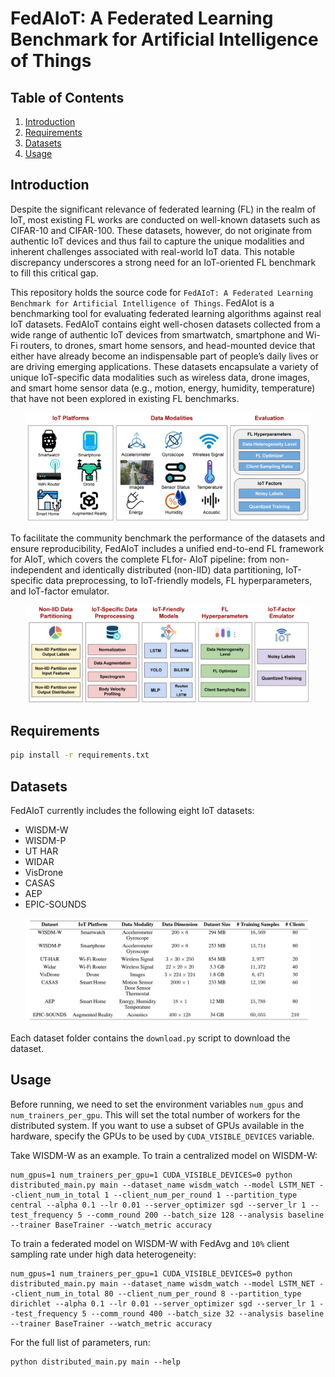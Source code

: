 # FedAIoT: A Federated Learning Benchmark for Artificial Intelligence of Things

## Table of Contents
1. [Introduction](#introduction)
2. [Requirements](#requirements)
3. [Datasets](#datasets)
4. [Usage](#usage)

## Introduction
Despite the significant relevance of federated learning (FL) in the realm of IoT, most existing FL works are conducted on well-known datasets such as CIFAR-10 and CIFAR-100. These datasets, however, do not originate from authentic IoT devices and thus fail to capture the unique modalities and inherent challenges associated with real-world IoT data. This notable discrepancy underscores a strong need for an IoT-oriented FL benchmark to fill this critical gap.

This repository holds the source code for `FedAIoT: A Federated Learning Benchmark for Artificial Intelligence of Things`. FedAIot is a benchmarking tool for evaluating federated learning algorithms against real IoT datasets. FedAIoT contains eight well-chosen datasets collected from a wide range of authentic IoT devices from smartwatch, smartphone and Wi-Fi routers, to drones, smart home sensors, and head-mounted device that either have already become an indispensable part of people’s daily lives or are driving emerging applications. These datasets encapsulate a variety of unique IoT-specific data modalities such as wireless data, drone images, and smart home sensor data (e.g., motion, energy, humidity, temperature) that have not been explored in existing FL benchmarks. 

<p align="center">
<img src="figures/overview.png" alt="comparison" width="90%">
</p>

To facilitate the community benchmark the performance of the datasets and ensure reproducibility, FedAIoT includes a unified end-to-end FL framework for AIoT, which covers the complete FLfor- AIoT pipeline: from non-independent and identically distributed (non-IID) data partitioning, IoT-specific data preprocessing, to IoT-friendly models, FL hyperparameters, and IoT-factor emulator. 

<p align="center">
<img src="figures/pipeline.png" alt="comparison" width="90%">
</p>


## Requirements

```bash
pip install -r requirements.txt
```
## Datasets

FedAIoT currently includes the following eight IoT datasets:

- WISDM-W
- WISDM-P
- UT HAR
- WIDAR
- VisDrone
- CASAS
- AEP
- EPIC-SOUNDS

<p align="center">
<img src="figures/datasets.png" alt="comparison" width="90%">
</p>

Each dataset folder contains the `download.py` script to download the dataset.


[//]: # (## Non-IID Partition Scheme)

[//]: # (The partition classes split a large dataset into a list of smaller datasets. Several Partition methods are implemented. )

[//]: # (1. Centralized essentially returns the original dataset as a list of one dataset.)

[//]: # (2. Dirichlet partitions the dataset into a specified number of clients with non-IID dirichlet distribution.)

[//]: # ()
[//]: # (Create a partition object and use that to prtition any centralized dataset. Using the same partition on two )

[//]: # (different data splits will result in the same distribution of data between clients. For example:)

[//]: # (```python)

[//]: # (    partition = DirichletPartition&#40;num_clients=10&#41;)

[//]: # (    train_partition = partition&#40;dataset['train']&#41;)

[//]: # (```)

[//]: # (Here `train_partition` and `test_partition` will have `10` clients with the same relative class and sample  )

[//]: # (distribution.)

[//]: # ()
[//]: # (For more details on implementation: [See here]&#40;https://github.com/AIoT-MLSys-Lab/FedAIoT/blob/61d8147d56f7ef4ea04d43a708f4de523f9e36bc/distributed_main.py#L129-L145&#41;)


[//]: # ([//]: # &#40;## Models&#41;)
[//]: # ()
[//]: # ([//]: # &#40;&#41;)
[//]: # ([//]: # &#40;The experiment supports various models and allows you to use custom models as well. See the models directory for the &#41;)
[//]: # ()
[//]: # ([//]: # &#40;individual implementations of the models for the respective datasets.&#41;)
[//]: # ()
[//]: # (## Training)

[//]: # ()
[//]: # (The experiment supports different federated learning algorithms and partition types. You can configure the experiment settings by modifying the `config.yml` file or passing the required parameters when running the script.)

[//]: # ()
[//]: # (The basic federated learning algorithm is implemented in the `algorithm.base_fl` module. Given an `aggregator` &#40;See )

[//]: # (aggregator module&#41;, `client_trainers` &#40;ray actors for distributed training&#41;, `client_dataset_refs` &#40;ray data )

[//]: # (references&#41;, `client_num_per_round` &#40;Number of clients sampled per round; < total clients&#41;, `global_model`, `round_idx`, )

[//]: # (`scheduler`, `device` &#40;cpu or gpu&#41;, it runs one round of federated learning following vanilla fed avg.)

[//]: # (The following federated learning algorithms are included in the benchmark:)

[//]: # ()
[//]: # (- FedAvg)

[//]: # (- FedAdam)

[//]: # ()
[//]: # ()
[//]: # (Various training options and hyperparameters can be configured, such as the optimizer, learning rate, weight decay, epochs, and more.)

## Usage
Before running, we need to set the environment variables `num_gpus` and `num_trainers_per_gpu`. This will set the total number of workers for the distributed system. If you want to use a subset of GPUs available in the hardware, specify the GPUs to be used by `CUDA_VISIBLE_DEVICES` variable.

Take WISDM-W as an example. To train a centralized model on WISDM-W:

```
num_gpus=1 num_trainers_per_gpu=1 CUDA_VISIBLE_DEVICES=0 python distributed_main.py main --dataset_name wisdm_watch --model LSTM_NET --client_num_in_total 1 --client_num_per_round 1 --partition_type central --alpha 0.1 --lr 0.01 --server_optimizer sgd --server_lr 1 --test_frequency 5 --comm_round 200 --batch_size 128 --analysis baseline --trainer BaseTrainer --watch_metric accuracy
```

To train a federated model on WISDM-W with FedAvg and `10%` client sampling rate under high data heterogeneity:

```
num_gpus=1 num_trainers_per_gpu=1 CUDA_VISIBLE_DEVICES=0 python distributed_main.py main --dataset_name wisdm_watch --model LSTM_NET --client_num_in_total 80 --client_num_per_round 8 --partition_type dirichlet --alpha 0.1 --lr 0.01 --server_optimizer sgd --server_lr 1 --test_frequency 5 --comm_round 400 --batch_size 32 --analysis baseline --trainer BaseTrainer --watch_metric accuracy
```

For the full list of parameters, run:
```
python distributed_main.py main --help
```
